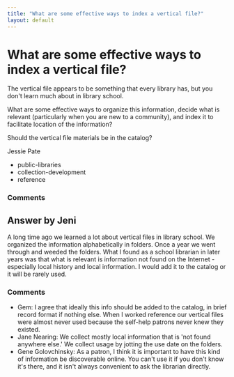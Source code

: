 ```yaml
---
title: "What are some effective ways to index a vertical file?"
layout: default
---
```

What are some effective ways to index a vertical file?
=====================
The vertical file appears to be something that every library has, but
you don't learn much about in library school.

What are some effective ways to organize this information, decide what
is relevant (particularly when you are new to a community), and index it
to facilitate location of the information?

Should the vertical file materials be in the catalog?

Jessie Pate

<ul class="tags"><li class="tag">public-libraries</li><li class="tag">collection-development</li><li class="tag">reference</li></ul>

### Comments ###


Answer by Jeni
----------------
A long time ago we learned a lot about vertical files in library school.
We organized the information alphabetically in folders. Once a year we
went through and weeded the folders. What I found as a school librarian
in later years was that what is relevant is information not found on the
Internet - especially local history and local information. I would add
it to the catalog or it will be rarely used.

### Comments ###
* Gem: I agree that ideally this info should be added to the catalog, in brief
record format if nothing else. When I worked reference our vertical
files were almost never used because the self-help patrons never knew
they existed.
* Jane Nearing: We collect mostly local information that is 'not found anywhere else.'
We collect usage by jotting the use date on the folders.
* Gene Golovchinsky: As a patron, I think it is important to have this kind of information be
discoverable online. You can't use it if you don't know it's there, and
it isn't always convenient to ask the librarian directly.

